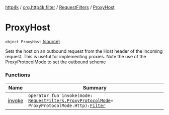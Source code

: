 [http4k](../../../index.md) / [org.http4k.filter](../../index.md) / [RequestFilters](../index.md) / [ProxyHost](./index.md)

# ProxyHost

`object ProxyHost` [(source)](https://github.com/http4k/http4k/blob/master/http4k-core/src/main/kotlin/org/http4k/filter/RequestFilters.kt#L64)

Sets the host on an outbound request from the Host header of the incoming request. This is useful for implementing proxies.
Note the use of the ProxyProtocolMode to set the outbound scheme

### Functions

| Name | Summary |
|---|---|
| [invoke](invoke.md) | `operator fun invoke(mode: `[`RequestFilters.ProxyProtocolMode`](../-proxy-protocol-mode/index.md)` = ProxyProtocolMode.Http): `[`Filter`](../../../org.http4k.core/-filter/index.md) |
